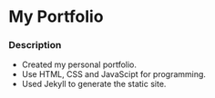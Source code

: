 # **My Portfolio**
### Description
   - Created my personal portfolio. 
   - Use HTML, CSS and JavaScipt for programming. 
   - Used Jekyll to generate the static site. 
    

